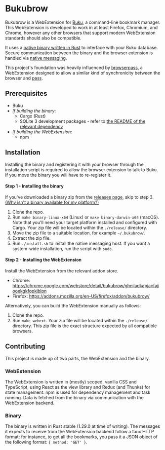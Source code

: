 Bukubrow
===

Bukubrow is a WebExtension for [Buku](https://github.com/jarun/Buku), a command-line bookmark manager. This WebExtension is developed to work in at least Firefox, Chromium, and Chrome, however any other browsers that support modern WebExtension standards should also be compatible.

It uses a [native binary written in Rust](https://github.com/SamHH/bukubrow/tree/master/binary/src) to interface with your Buku database. Secure communication between the binary and the browser extension is handled via [native messaging](https://developer.chrome.com/extensions/nativeMessaging).

This project's foundation was heavily influenced by [browserpass](https://github.com/dannyvankooten/browserpass), a WebExtension designed to allow a similar kind of synchronicity between the browser and [pass](https://www.passwordstore.org).

## Prerequisites

- Buku
- _If building the binary_:
	- Cargo (Rust)
	- SQLite 3 development packages - refer to [the README of the relevant dependency](https://github.com/jgallagher/rusqlite)
- _If building the WebExtension_:
	- npm

## Installation

Installing the binary and registering it with your browser through the installation script is required to allow the browser extension to talk to Buku. If you move the binary you will have to re-register it.

#### Step 1 - Installing the binary

If you've downloaded a binary zip from the [releases page](https://github.com/samhh/Bukubrow/releases), skip to step 3. [(Why isn't a binary available for my platform?)](https://github.com/SamHH/bukubrow/issues/12)

1. Clone the repo.
2. Run `make binary-linux-x64` (Linux) or `make binary-darwin-x64` (macOS). Note that you'll need your target platform installed and configured with Cargo. Your zip file will be located within the `./release/` directory.
3. Move the zip file to a suitable location, for example `~/.bukubrow/`.
4. Extract the zip file.
5. Run `./install.sh` to install the native messaging host. If you want a system-wide installation, run the script with `sudo`.

#### Step 2 - Installing the WebExtension

Install the WebExtension from the relevant addon store.

- Chrome: https://chrome.google.com/webstore/detail/bukubrow/ghniladkapjacfajiooekgkfopkjblpn
- Firefox: https://addons.mozilla.org/en-US/firefox/addon/bukubrow/

Alternatively, you can build the WebExtension manually as follows:

1. Clone the repo.
2. Run `make webext`. Your zip file will be located within the `./release/` directory. This zip file is the exact structure expected by all compatible browsers.

## Contributing

This project is made up of two parts, the WebExtension and the binary.

### WebExtension

The WebExtension is written in (mostly) scoped, vanilla CSS and TypeScript, using React as the view library and Redux (and Thunks) for state management. npm is used for dependency management and task running. Data is fetched from the binary via communication with the WebExtension backend.

### Binary

The binary is written in Rust stable (1.29.0 at time of writing). The messages it expects to receive from the WebExtension backend follow a faux HTTP format; for instance, to get all the bookmarks, you pass it a JSON object of the following format: `{ method: 'GET' }`.

